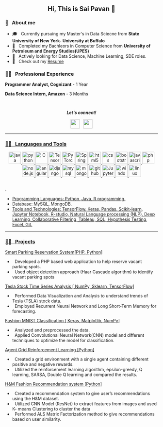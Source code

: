 <h2 align="center">Hi, This is Sai Pavan 👋</h2>

### 📖 &nbsp; About me
* 🎓 &nbsp; Currently pursuing my Master's in Data Sciecne from  **State University of New York- University at Buffalo**
* 🏢  &nbsp; Completed my Bachleors in Computer Science from **University of Petroleum and Energy Studies(UPES)**
* &#128270; &nbsp; Actively looking for Data Science, Machine Learning, SDE roles.
* 📄 &nbsp; Check out my [Resume](./Bhadra_Shah_Resume.pdf)

### 👨‍💻 &nbsp; Professional Experience

**Programmer Analyst, Cognizant** - 1 Year

**Data Science Intern, Amazon** - 3 Months

<br />

<p align="center">
<b><i>Let's connect! </i></b>  

<p align='center'>
<a href="https://www.linkedin.com/in/sai-pavan-reddy-vonteddu/"><img height="30" src="https://img.shields.io/badge/linkedin-blue.svg?&style=for-the-badge&logo=linkedin&logoColor=white""></a>&nbsp;&nbsp;
<a href="mailto:svontedd@buffalo.edu"><img height="30" src="https://img.shields.io/badge/gmail-c14438?&style=for-the-badge&logo=gmail&logoColor=white">
  

</p>
</p>

---
### 👨‍💻 &nbsp; Languages and Tools

<p align="center">
  <img src="https://www.vectorlogo.zone/logos/java/java-icon.svg" alt="java" width="40" height="40" title="Java" />
  <img src="https://www.vectorlogo.zone/logos/python/python-icon.svg" alt="python" width="40" height="40" title="Python" />
  <img src="https://cdn.iconscout.com/icon/free/png-512/c-programming-569564.png" alt="C" width="40" height="40" title="C"/>
  
 
  <img src="https://www.vectorlogo.zone/logos/tensorflow/tensorflow-icon.svg" alt="TensorFlow" width="40" height="40" title="Tensorflow" />
  <img src="https://www.vectorlogo.zone/logos/pytorch/pytorch-icon.svg" alt="PyTorch" width="40" height="40" title="Pytorch" />
 
  
  <img src="https://www.vectorlogo.zone/logos/springio/springio-icon.svg" alt="Spring" width="40" height="40" title="Spring" />
  
  
  
  
  <img src="https://www.vectorlogo.zone/logos/w3_html5/w3_html5-icon.svg" alt="html5" width="40" height="40" title="HTML5" />
  <img src="https://www.pngitem.com/pimgs/m/198-1985012_transparent-css3-logo-png-css-logo-transparent-background.png" alt="css" width="40" height="40" title="CSS3" />
  <img src="https://www.vectorlogo.zone/logos/getbootstrap/getbootstrap-icon.svg" alt="bootstrap" width="40" height="40" title="Bootstrap"/>
  <img src="https://www.vectorlogo.zone/logos/javascript/javascript-icon.svg" alt="javascript" width="40" height="40" title="Javascript" />
  <img src="https://www.vectorlogo.zone/logos/php/php-icon.svg" alt="php" width="40" height="40" title="PHP"/>
  <img src="https://www.vectorlogo.zone/logos/nodejs/nodejs-icon.svg" alt="node.js" width="40" height="40" title="Node.JS" />
  <img src="https://www.vectorlogo.zone/logos/angular/angular-icon.svg" alt="angular" width="40" height="40" title="Angular" />
  <img src="https://www.vectorlogo.zone/logos/djangoproject/djangoproject-icon.svg" alt="django" width="40" height="40" title="Django" />
 
 <img src="https://www.vectorlogo.zone/logos/mysql/mysql-icon.svg" alt="mysql" width="40" height="40" title="MySQL" />
  <img src="https://www.vectorlogo.zone/logos/mongodb/mongodb-icon.svg" alt="mongodb" width="40" height="40" title="MongoDB" />

  <img src="https://www.vectorlogo.zone/logos/github/github-icon.svg" alt="github" width="40" height="40" title="GitHub" />
  

<img src="https://www.vectorlogo.zone/logos/jupyter/jupyter-ar21.svg" alt="JupyterNotebook" width="40" height="40" title="JupyterNotebook" />  
  <img src="https://icons-for-free.com/iconfiles/png/512/desktop+microsoft+os+screen+technology+windows+icon-1320192780138264654.png" alt="windows" width="40" height="40" title="Windows OS" />
  <img src="https://www.vectorlogo.zone/logos/linux/linux-icon.svg" alt="linux" width="40" height="40" title="Linux OS" />
  
  ### &nbsp; 
 * Programming Languages: Python, Java, R programming.
* Database: MySQL, MongoDB.
* Tools and Technologies: TensorFlow, Keras, Pandas, Scikit-learn, Jupyter Notebook, R-studio, Natural Language processing
(NLP), Deep Learning, Collaborative Filtering, Tableau, SQL, Hypothesis Testing, Excel, Git.

</p>
  



---
  
### 👨‍💻 &nbsp; Projects
  
<a href="https://github.com/BhadraKShah/Projects/blob/main/Smart%20Parking%20System.pdf">Smart Parking Reservation System[PHP, Python]</a>
  

  
  

*  &nbsp;  Developed a PHP based web application to help reserve vacant parking spots.
*  &nbsp; Used object detection approach (Haar Cascade algorithm) to identify vacant parking spots
  

<a href="https://github.com/BhadraKShah/Projects/blob/main/Tesla%20Stock%20Price%20.ipynb">Tesla Stock Time Series Analysis [ NumPy, Sklearn, TensorFlow]</a>
*  &nbsp; Performed Data Visualization and Analysis to understand trends of Tesla (TSLA) stock data. 
*  &nbsp; Employed Recurrent Neural Network and Long Short-Term Memory for forecasting.
  

<a href="https://github.com/BhadraKShah/Projects/blob/main/CNN.ipynb">Fashion MNIST Classification [ Keras, Matplotlib, NumPy]</a>
*  &nbsp; Analyzed and preprocessed the data.
*  &nbsp; Applied Convolutional Neural Network(CNN) model and different techniques to optimize the model for classification.
  

<a href="https://github.com/BhadraKShah/Projects/blob/main/Single%20agent%20reinforcement%20learning.ipynb">Agent Grid Reinforcement Learning [Python]</a>
*  &nbsp; Created a grid environment with a single agent containing different positive and negative rewards.
*  &nbsp; Utilized the reinforcement learning algorithm, epsilon-greedy, Q learning, SARSA, Double Q learning
and compared the results.
  

<a href="https://github.com/BhadraKShah/Projects/blob/main/CNN.ipynb">H&M Fashion Recommendation system [Python]</a>
*  &nbsp; Created a recommendation system to give user’s recommendations using the H&M dataset.
*  &nbsp; Utilized CNN Model (ResNet) to extract features from images and used K- means Clustering to cluster the data
*  &nbsp; Performed ALS Matrix Factorization method to give recommendations based on user similarity.

